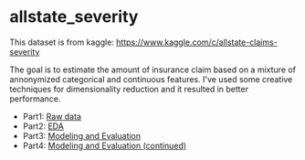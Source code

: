# allstate_severity

This dataset is from kaggle: https://www.kaggle.com/c/allstate-claims-severity

The goal is to estimate the amount of insurance claim based on a mixture of annonymized categorical and continuous features. I've used some creative techniques for dimensionality reduction and it resulted in better performance.

* Part1: [Raw data](https://github.com/chao-ji/allstate_severity/blob/master/Raw%20data.ipynb) 
* Part2: [EDA](https://github.com/chao-ji/allstate_severity/blob/master/Exploratory%20Data%20Analysis.ipynb)
* Part3: [Modeling and Evaluation](https://github.com/chao-ji/allstate_severity/blob/master/Modeling%20and%20Evaluation.ipynb)
* Part4: [Modeling and Evaluation (continued)](https://github.com/chao-ji/allstate_severity/blob/master/Modeling%20and%20Evaluation%20(continued).ipynb)
